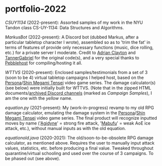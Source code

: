 # portfolio-2022

*CSUY1134* (2022-present): Assorted samples of my work in the NYU Tandon class CS-UY-1134: Data Structures and Algorithms.

*MarkusBot* (2022-present): A Discord bot (dubbed Markus, after a particular tabletop character I wrote), assembled so as to 'trim the fat' in terms of features of provide only necessary functions (music, dice rolling, etc.) for a private server I moderate. Credit to [Adrian Clayton](https://github.com/KKITAANIK) and [TannerGabriel](https://github.com/TannerGabriel/) for the original code(s), and a very special thanks to [Pebblehost](https://pebblehost.com/) for compiling/hosting it all.

*WTTVS* (2020-present): Enclosed samples/testimonials from a set of 3 (soon to be 4) virtual tabletop campaigns I helped host, based on the [Persona](https://en.wikipedia.org/wiki/Persona_(series))/[Shin Megami Tensei](https://en.wikipedia.org/wiki/Megami_Tensei) video game series. The damage calculator(s) (see below) were initially built for WTTVS. (Note that in the zipped HTML documents/[archived Discord channels](https://github.com/Tyrrrz/DiscordChatExporter) (marked as _Campaign Samples_), I am the one with the _yellow_ name.

*equation.py* (2021-present): My (work-in-progress) revamp to my old RPG damage calculator, emulating the damage system in the [Persona](https://en.wikipedia.org/wiki/Persona_(series))/[Shin Megami Tensei](https://en.wikipedia.org/wiki/Megami_Tensei) video game series. The final product will recognize inputted moves by name ('[Agidyne](https://megamitensei.fandom.com/wiki/Agidyne)' = strong fire attack, '[Mabufu](https://megamitensei.fandom.com/wiki/Mabufu)' = weak AoE ice attack, etc.), without manual inputs as with the old equation.

*equationold.java* (2020-2021): The old/soon-to-be-obsolete RPG damage calculator, as mentioned above. Requires the user to manually input attack values, statistics, etc. before producing a final value. Tweaked throughout quarantine/virtual schooling and used over the course of 3 campaigns. To be phased out (see above).
